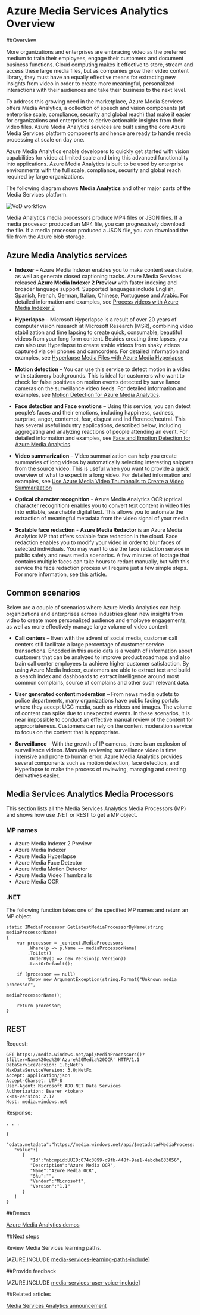 <properties
	pageTitle="Azure Media Services Analytics Overview | Microsoft Azure"
	description="Azure Media Services offers the public preview of Azure Media Analytics, a collection of speech and computer vision services at enterprise scale, compliance, security and global reach. Azure Media Analytics services are built using the core Azure Media Services platform components and hence are ready to handle media processing at scale on day one. "
	services="media-services"
	documentationCenter=""
	authors="juliako"
	manager="erikre"
	editor=""/>

<tags
	ms.service="media-services"
	ms.workload="media"
	ms.tgt_pltfrm="na"
	ms.devlang="dotnet"
	ms.topic="article"
	ms.date="10/24/2016"   
	ms.author="milanga;juliako;johndeu"/>

# Azure Media Services Analytics Overview

##Overview

More organizations and enterprises are embracing video as the preferred medium to train their employees, engage their customers and document business functions. Cloud computing makes it effective to store, stream and access these large media files, but as companies grow their video content library, they must have an equally effective means for extracting new insights from video in order to create more meaningful, personalized interactions with their audiences and take their business to the next level.

To address this growing need in the marketplace, Azure Media Services offers Media Analytics, a collection of speech and vision components (at enterprise scale, compliance, security and global reach) that make it easier for organizations and enterprises to derive actionable insights from their video files. Azure Media Analytics services are built using the core Azure Media Services platform components and hence are ready to handle media processing at scale on day one.

Azure Media Analytics enable developers to quickly get started with vision capabilities for video at limited scale and bring this advanced functionality into applications. Azure Media Analytics is built to be used by enterprise environments with the full scale, compliance, security and global reach required by large organizations.

The following diagram shows **Media Analytics** and other major parts of the Media Services platform. 

![VoD workflow](./media/media-services-video-on-demand-workflow/media-services-video-on-demand.png)

Media Analytics media processors produce MP4 files or JSON files. If a media processor produced an MP4 file, you can progressively download the file. If a media processor produced a JSON file, you can download the file from the Azure blob storage. 

## Azure Media Analytics services

- **Indexer** – Azure Media Indexer enables you to make content searchable, as well as generate closed captioning tracks. Azure Media Services released **Azure Media Indexer 2 Preview** with faster indexing and broader language support. Supported languages include English, Spanish, French, German, Italian, Chinese, Portuguese and Arabic. For detailed information and examples, see [Process videos with Azure Media Indexer 2](media-services-process-content-with-indexer2.md)
 
- **Hyperlapse** – Microsoft Hyperlapse is a result of over 20 years of computer vision research at Microsoft Research (MSR), combining video stabilization and time lapsing to create quick, consumable, beautiful videos from your long form content. Besides creating time lapses, you can also use Hyperlapse to create stable videos from shaky videos captured via cell phones and camcorders. For detailed information and examples, see [Hyperlapse Media Files with Azure Media Hyperlapse](media-services-hyperlapse-content.md)
 
- **Motion detection** – You can use this service to detect motion in a video with stationery backgrounds. This is ideal for customers who want to check for false positives on motion events detected by surveillance cameras on the surveillance video feeds. For detailed information and examples, see [Motion Detection for Azure Media Analytics](media-services-motion-detection.md).
 
- **Face detection and Face emotions** – Using this service, you can detect people’s faces and their emotions, including happiness, sadness, surprise, anger, contempt, fear, disgust and indifference/neutral. This has several useful industry applications, described below, including aggregating and analyzing reactions of people attending an event. For detailed information and examples, see [Face and Emotion Detection for Azure Media Analytics](media-services-face-and-emotion-detection.md).
 
- **Video summarization** – Video summarization can help you create summaries of long videos by automatically selecting interesting snippets from the source video. This is useful when you want to provide a quick overview of what to expect in a long video. For detailed information and examples, see [Use Azure Media Video Thumbnails to Create a Video Summarization](media-services-video-summarization.md)

- **Optical character recognition** - Azure Media Analytics OCR (optical character recognition) enables you to convert text content in video files into editable, searchable digital text. This allows you to automate the extraction of meaningful metadata from the video signal of your media.
 
- **Scalable face redaction** - **Azure Media Redactor** is an Azure Media Analytics MP that offers scalable face redaction in the cloud. Face redaction enables you to modify your video in order to blur faces of selected individuals. You may want to use the face redaction service in public safety and news media scenarios. A few minutes of footage that contains multiple faces can take hours to redact manually, but with this service the face redaction process will require just a few simple steps. For  more information, see [this](media-services-face-redaction.md) article.

 
## Common scenarios

Below are a couple of scenarios where Azure Media Analytics can help organizations and enterprises across industries glean new insights from video to create more personalized audience and employee engagements, as well as more effectively manage large volume of video content:

- **Call centers** – Even with the advent of social media, customer call centers still facilitate a large percentage of customer service transactions. Encoded in this audio data is a wealth of information about customers that can be analyzed to improve product roadmaps and also train call center employees to achieve higher customer satisfaction. By using Azure Media Indexer, customers are able to extract text and build a search index and dashboards to extract intelligence around most common complains, source of complains and other such relevant data.

- **User generated content moderation** – From news media outlets to police departments, many organizations have public facing portals where they accept UGC media, such as videos and images. The volume of content can spike due to unexpected events. In these scenarios, it is near impossible to conduct an effective manual review of the content for appropriateness. Customers can rely on the content moderation service to focus on the content that is appropriate.

- **Surveillance** -  With the growth of IP cameras, there is an explosion of surveillance videos. Manually reviewing surveillance video is time intensive and prone to human error. Azure Media Analytics provides several components such as motion detection, face detection, and Hyperlapse to make the process of reviewing, managing and creating derivatives easier.

## Media Services Analytics Media Processors 

This section lists all the Media Services Analytics Media Processors (MP) and shows how use .NET or REST to get a MP object.

### MP names


- Azure Media Indexer 2 Preview
- Azure Media Indexer
- Azure Media Hyperlapse
- Azure Media Face Detector
- Azure Media Motion Detector
- Azure Media Video Thumbnails
- Azure Media OCR

### .NET

The following function takes one of the specified MP names and return an MP object.

    static IMediaProcessor GetLatestMediaProcessorByName(string mediaProcessorName)
    {
        var processor = _context.MediaProcessors
            .Where(p => p.Name == mediaProcessorName)
            .ToList()
            .OrderBy(p => new Version(p.Version))
            .LastOrDefault();

        if (processor == null)
            throw new ArgumentException(string.Format("Unknown media processor",
                                                       mediaProcessorName));

        return processor;
    }


## REST

Request:

	GET https://media.windows.net/api/MediaProcessors()?$filter=Name%20eq%20'Azure%20Media%20OCR' HTTP/1.1
	DataServiceVersion: 1.0;NetFx
	MaxDataServiceVersion: 3.0;NetFx
	Accept: application/json
	Accept-Charset: UTF-8
	User-Agent: Microsoft ADO.NET Data Services
	Authorization: Bearer <token>
	x-ms-version: 2.12
	Host: media.windows.net
	
Response:
		
	. . .
	
	{  
	   "odata.metadata":"https://media.windows.net/api/$metadata#MediaProcessors",
	   "value":[  
	      {  
	         "Id":"nb:mpid:UUID:074c3899-d9fb-448f-9ae1-4ebcbe633056",
	         "Description":"Azure Media OCR",
	         "Name":"Azure Media OCR",
	         "Sku":"",
	         "Vendor":"Microsoft",
	         "Version":"1.1"
	      }
	   ]
	}

##Demos

[Azure Media Analytics demos](http://azuremedialabs.azurewebsites.net/demos/Analytics.html)

##Next steps

Review Media Services learning paths.

[AZURE.INCLUDE [media-services-learning-paths-include](../../includes/media-services-learning-paths-include.md)]

##Provide feedback

[AZURE.INCLUDE [media-services-user-voice-include](../../includes/media-services-user-voice-include.md)]

##Related articles

[Media Services Analytics announcement](https://azure.microsoft.com/blog/introducing-azure-media-analytics/)
  

<!-- Images -->

[overview]: ./media/media-services-video-on-demand-workflow/media-services-video-on-demand.png
